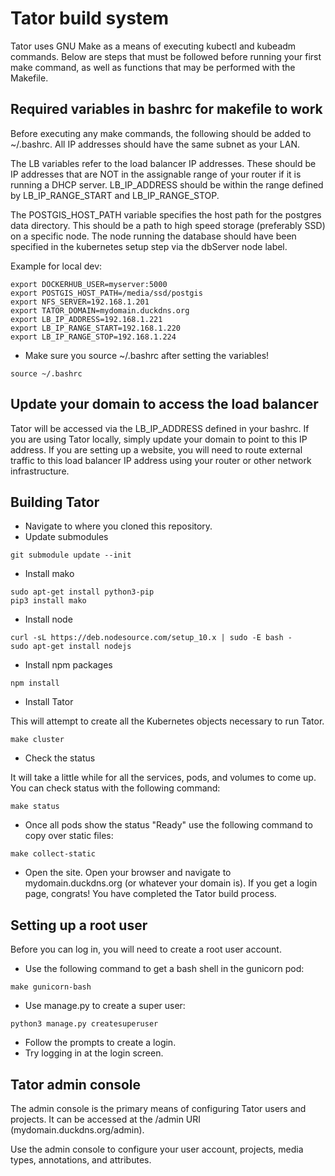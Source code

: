 # Tator build system

Tator uses GNU Make as a means of executing kubectl and kubeadm commands. Below are steps that must be followed before running your first make command, as well as functions that may be performed with the Makefile.

## Required variables in bashrc for makefile to work

Before executing any make commands, the following should be added to ~/.bashrc. All IP addresses should have the same subnet as your LAN.

The LB variables refer to the load balancer IP addresses. These should be IP addresses that are NOT in the assignable range of your router if it is running a DHCP server. LB_IP_ADDRESS should be within the range defined by LB_IP_RANGE_START and LB_IP_RANGE_STOP.

The POSTGIS_HOST_PATH variable specifies the host path for the postgres data directory. This should be a path to high speed storage (preferably SSD) on a specific node. The node running the database should have been specified in the kubernetes setup step via the dbServer node label.

Example for local dev:
```
export DOCKERHUB_USER=myserver:5000
export POSTGIS_HOST_PATH=/media/ssd/postgis
export NFS_SERVER=192.168.1.201
export TATOR_DOMAIN=mydomain.duckdns.org
export LB_IP_ADDRESS=192.168.1.221
export LB_IP_RANGE_START=192.168.1.220
export LB_IP_RANGE_STOP=192.168.1.224
```

* Make sure you source ~/.bashrc after setting the variables!

```
source ~/.bashrc
```

## Update your domain to access the load balancer

Tator will be accessed via the LB_IP_ADDRESS defined in your bashrc. If you are using Tator locally, simply update your domain to point to this IP address. If you are setting up a website, you will need to route external traffic to this load balancer IP address using your router or other network infrastructure.

## Building Tator

* Navigate to where you cloned this repository.
* Update submodules

```
git submodule update --init
```

* Install mako

```
sudo apt-get install python3-pip
pip3 install mako
```

* Install node

```
curl -sL https://deb.nodesource.com/setup_10.x | sudo -E bash -
sudo apt-get install nodejs
```

* Install npm packages

```
npm install
```

* Install Tator

This will attempt to create all the Kubernetes objects necessary to run Tator.

```
make cluster
```

* Check the status

It will take a little while for all the services, pods, and volumes to come up. You can check status with the following command:

```
make status
```

* Once all pods show the status "Ready" use the following command to copy over static files:

```
make collect-static
```

* Open the site. Open your browser and navigate to mydomain.duckdns.org (or whatever your domain is). If you get a login page, congrats! You have completed the Tator build process.

## Setting up a root user

Before you can log in, you will need to create a root user account.

* Use the following command to get a bash shell in the gunicorn pod:

```
make gunicorn-bash
```

* Use manage.py to create a super user:

```
python3 manage.py createsuperuser
```

* Follow the prompts to create a login.
* Try logging in at the login screen.

## Tator admin console

The admin console is the primary means of configuring Tator users and projects. It can be accessed at the /admin URI (mydomain.duckdns.org/admin).

Use the admin console to configure your user account, projects, media types, annotations, and attributes.
